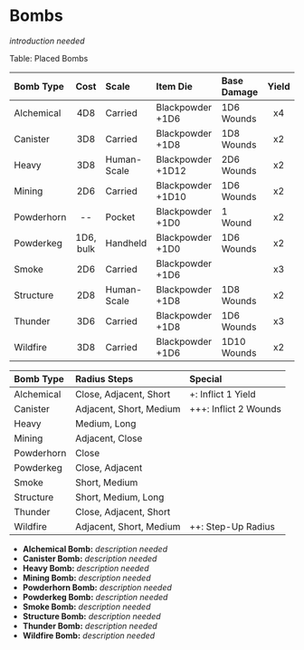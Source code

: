 # Bombs

*introduction needed*

Table: Placed Bombs

| Bomb Type  | Cost       | Scale       | Item Die          | Base Damage | Yield |
| :--------- | :--------: | :---------- | :---------------- | :---------- | :---: |
| Alchemical | 4D8        | Carried     | Blackpowder  +1D6 |  1D6 Wounds | x4    |
| Canister   | 3D8        | Carried     | Blackpowder  +1D8 |  1D8 Wounds | x2    |
| Heavy      | 3D8        | Human-Scale | Blackpowder +1D12 |  2D6 Wounds | x2    |
| Mining     | 2D6        | Carried     | Blackpowder +1D10 |  1D6 Wounds | x2    |
| Powderhorn | --         | Pocket      | Blackpowder  +1D0 |    1 Wound  | x2    |
| Powderkeg  | 1D6, bulk  | Handheld    | Blackpowder  +1D0 |  1D6 Wounds | x2    |
| Smoke      | 2D6        | Carried     | Blackpowder  +1D6 |             | x3    |
| Structure  | 2D8        | Human-Scale | Blackpowder  +1D8 |  1D8 Wounds | x2    |
| Thunder    | 3D6        | Carried     | Blackpowder  +1D8 |  1D6 Wounds | x3    |
| Wildfire   | 3D8        | Carried     | Blackpowder  +1D6 | 1D10 Wounds | x2    |

| Bomb Type  | Radius Steps            | Special                |
| :--------- | :---------------------- | :--------------------- |
| Alchemical | Close, Adjacent, Short  |  +: Inflict 1 Yield    |
| Canister   | Adjacent, Short, Medium |  +++: Inflict 2 Wounds |
| Heavy      | Medium, Long            |                        |
| Mining     | Adjacent, Close         |                        |
| Powderhorn | Close                   |                        |
| Powderkeg  | Close, Adjacent         |                        |
| Smoke      | Short, Medium           |                        |
| Structure  | Short, Medium, Long     |                        |
| Thunder    | Close, Adjacent, Short  |                        |
| Wildfire   | Adjacent, Short, Medium |  ++: Step-Up Radius    |

  - **Alchemical Bomb:** *description needed*
  - **Canister   Bomb:** *description needed*
  - **Heavy      Bomb:** *description needed*
  - **Mining     Bomb:** *description needed*
  - **Powderhorn Bomb:** *description needed*
  - **Powderkeg  Bomb:** *description needed*
  - **Smoke      Bomb:** *description needed*
  - **Structure  Bomb:** *description needed*
  - **Thunder    Bomb:** *description needed*
  - **Wildfire   Bomb:** *description needed*

